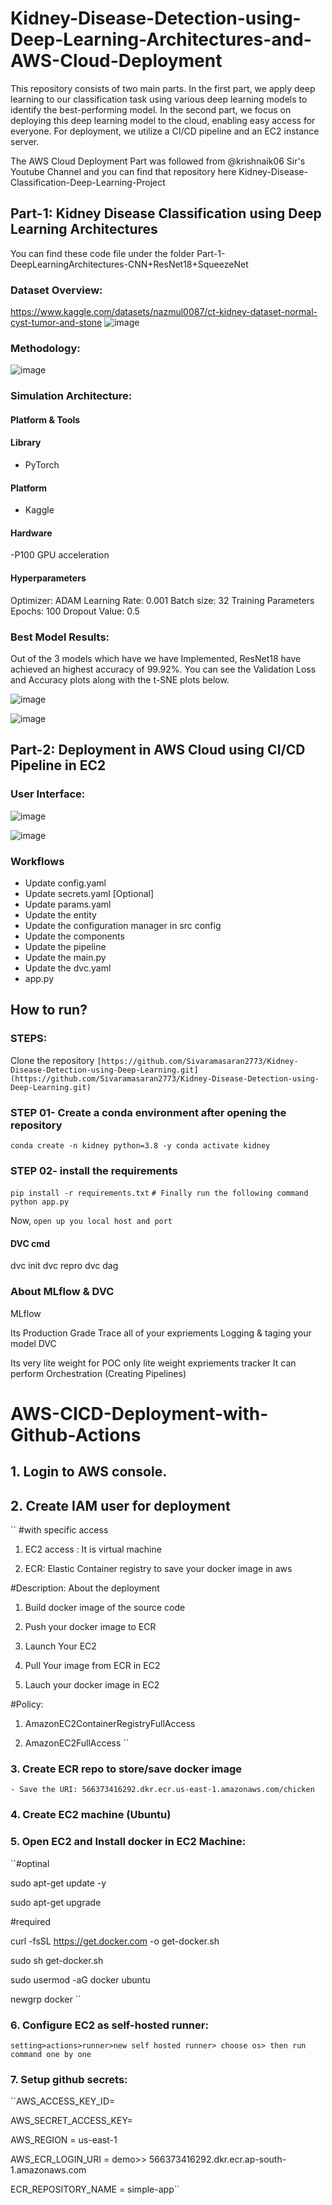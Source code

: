 # Kidney-Disease-Detection-using-Deep-Learning-Architectures-and-AWS-Cloud-Deployment

This repository consists of two main parts. In the first part, we apply deep learning to our classification task using various deep learning models to identify the best-performing model. In the second part, we focus on deploying this deep learning model to the cloud, enabling easy access for everyone. For deployment, we utilize a CI/CD pipeline and an EC2 instance server.

The AWS Cloud Deployment Part was followed from @krishnaik06 Sir's Youtube Channel and you can find that repository here Kidney-Disease-Classification-Deep-Learning-Project

## Part-1: Kidney Disease Classification using Deep Learning Architectures
You can find these code file under the folder Part-1-DeepLearningArchitectures-CNN+ResNet18+SqueezeNet

### Dataset Overview:
https://www.kaggle.com/datasets/nazmul0087/ct-kidney-dataset-normal-cyst-tumor-and-stone
![image](https://github.com/Akshayaa-bk/Kidney-Disease-Detection-using-Deep-Learning-Architectures-and-AWS-Cloud-Deployment/assets/116330039/03a1071b-2383-4ac7-b427-96aefa98477a)


### Methodology:
![image](https://github.com/Akshayaa-bk/Kidney-Disease-Detection-using-Deep-Learning-Architectures-and-AWS-Cloud-Deployment/assets/116330039/0c85c578-a914-4674-96f3-0335fbc62bb6)



### Simulation Architecture:

#### Platform & Tools

#### Library
- PyTorch

#### Platform
 - Kaggle
   
#### Hardware
-P100 GPU acceleration

#### Hyperparameters
Optimizer: ADAM
Learning Rate: 0.001
Batch size: 32
Training Parameters
Epochs: 100
Dropout Value: 0.5

### Best Model Results:
Out of the 3 models which have we have Implemented, ResNet18 have achieved an highest accuracy of 99.92%. You can see the Validation Loss and Accuracy plots along with the t-SNE plots below.


![image](https://github.com/Akshayaa-bk/Kidney-Disease-Detection-using-Deep-Learning-Architectures-and-AWS-Cloud-Deployment/assets/116330039/64c9410e-11b5-4e4e-8524-68da6ba1c2dd)


![image](https://github.com/Akshayaa-bk/Kidney-Disease-Detection-using-Deep-Learning-Architectures-and-AWS-Cloud-Deployment/assets/116330039/b2357581-6520-4cc1-b59b-8537f20b9efd)


## Part-2: Deployment in AWS Cloud using CI/CD Pipeline in EC2

### User Interface:

![image](https://github.com/Akshayaa-bk/Kidney-Disease-Detection-using-Deep-Learning-Architectures-and-AWS-Cloud-Deployment/assets/116330039/1709d99c-e07e-4c2d-a828-337e3cd9b47b)

![image](https://github.com/Akshayaa-bk/Kidney-Disease-Detection-using-Deep-Learning-Architectures-and-AWS-Cloud-Deployment/assets/116330039/e504143d-d7a8-4487-a1e6-04d8e880e392)

### Workflows

- Update config.yaml
- Update secrets.yaml [Optional]
- Update params.yaml
- Update the entity
- Update the configuration manager in src config
- Update the components
- Update the pipeline
- Update the main.py
- Update the dvc.yaml
- app.py

  
## How to run?

### STEPS:
Clone the repository
``[https://github.com/Sivaramasaran2773/Kidney-Disease-Detection-using-Deep-Learning.git](https://github.com/Sivaramasaran2773/Kidney-Disease-Detection-using-Deep-Learning.git)``

### STEP 01- Create a conda environment after opening the repository
``conda create -n kidney python=3.8 -y
conda activate kidney``

### STEP 02- install the requirements
``pip install -r requirements.txt``
`` # Finally run the following command
python app.py ``

Now,
``open up you local host and port``

#### DVC cmd
dvc init
dvc repro
dvc dag


### About MLflow & DVC
MLflow

Its Production Grade
Trace all of your expriements
Logging & taging your model
DVC

Its very lite weight for POC only
lite weight expriements tracker
It can perform Orchestration (Creating Pipelines)


# AWS-CICD-Deployment-with-Github-Actions

## 1. Login to AWS console.
## 2. Create IAM user for deployment


`` #with specific access

1. EC2 access : It is virtual machine

2. ECR: Elastic Container registry to save your docker image in aws


#Description: About the deployment

1. Build docker image of the source code

2. Push your docker image to ECR

3. Launch Your EC2 

4. Pull Your image from ECR in EC2

5. Lauch your docker image in EC2

#Policy:

1. AmazonEC2ContainerRegistryFullAccess

2. AmazonEC2FullAccess ``


### 3. Create ECR repo to store/save docker image
``- Save the URI: 566373416292.dkr.ecr.us-east-1.amazonaws.com/chicken``
  
### 4. Create EC2 machine (Ubuntu)

### 5. Open EC2 and Install docker in EC2 Machine:
``#optinal

sudo apt-get update -y

sudo apt-get upgrade

#required

curl -fsSL https://get.docker.com -o get-docker.sh

sudo sh get-docker.sh

sudo usermod -aG docker ubuntu

newgrp docker ``

### 6. Configure EC2 as self-hosted runner:
``setting>actions>runner>new self hosted runner> choose os> then run command one by one``

### 7. Setup github secrets:
``AWS_ACCESS_KEY_ID=

AWS_SECRET_ACCESS_KEY=

AWS_REGION = us-east-1

AWS_ECR_LOGIN_URI = demo>>  566373416292.dkr.ecr.ap-south-1.amazonaws.com

ECR_REPOSITORY_NAME = simple-app``


